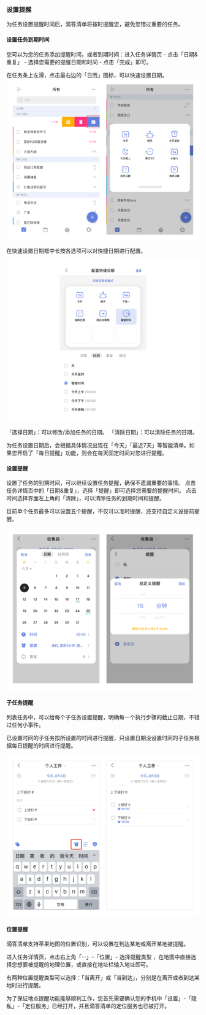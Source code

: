 ### 设置提醒

为任务设置提醒时间后，滴答清单将按时提醒您，避免您错过重要的任务。


#### 设置任务到期时间

您可以为您的任务添加提醒时间，或者到期时间：进入任务详情页 - 点击「日期&重复」 - 选择您需要的提醒日期和时间 - 点击「完成」即可。

在任务条上左滑，点击最右边的「日历」图标，可以快速设置日期。
![iosquickdate](../../images/ios/addtask/quickdate.png)

在快速设置日期框中长按各选项可以对快捷日期进行配置。 

![iosquickdatesetting](../../images/ios/addtask/quickdatesetting.png)

「选择日期」：可以修改/添加任务的日期。
「清除日期」：可以清除任务的日期。

为任务设置日期后，会根据具体情况出现在「今天」「最近7天」等智能清单。如果您开启了「每日提醒」功能，则会在每天固定时间对您进行提醒。

#### 设置提醒

设置了任务的到期时间，可以继续设置任务提醒，确保不遗漏重要的事情。
点击任务详情页中的「日期&重复」，选择「提醒」即可选择您需要的提醒时间。 点击时间选择界面左上角的「清除」，可以清除任务的到期时间和提醒。

目前单个任务最多可以设置五个提醒，不仅可以准时提醒，还支持自定义设提前提醒。

![iossetreminder](../../images/ios/addtask/setreminder.jpg)


#### 子任务提醒

列表任务中，可以给每个子任务设置提醒，明确每一个执行步骤的截止日期，不错过任何小事件。

已设置时间的子任务按所设置的时间进行提醒，只设置日期没设置时间的子任务根据每日提醒的时间进行提醒。 


![iossubtaskreminder](../../images/ios/addtask/reminderforsubtask.jpg)


#### 位置提醒

滴答清单支持苹果地图的位置识别，可以设置在到达某地或离开某地被提醒。

进入任务详情页，点击右上角「···」-「位置」- 选择提醒类型 ，在地图中直接选择您想要被提醒的地理位置，或直接在地址栏输入地址即可。

有两种位置提醒类型可以选择：「当离开」或「当到达」，分别是在离开或者到达某地时进行提醒。

为了保证地点提醒功能能够顺利工作，您首先需要确认您的手机中「设置」-「隐私」-「定位服务」已经打开，并且滴答清单的定位服务也已被打开。

